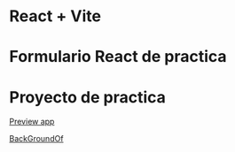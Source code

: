 # React + Vite

# Formulario React de practica

# Proyecto de practica

[Preview app](https://jmes-mi-primer-app-form.netlify.app/)

[BackGroundOf](https://www.pexels.com/es-es/foto/boligrafo-negro-con-cuaderno-de-espiral-marron-733852/)
